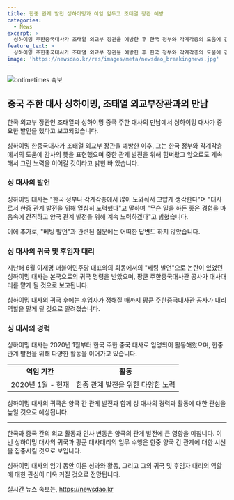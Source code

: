 ```yaml
---
title: 한중 관계 발전 싱하이밍과 이임 앞두고 조태열 장관 예방
categories:
  - News
excerpt: >
  싱하이밍 주한중국대사가 조태열 외교부 장관을 예방한 후 한국 정부와 각계각층의 도움에 감사하다며 노력했고, 미래에도 양국 관계 발전을 위해 노력하겠다고 밝혔습니다. 이에 대한 베팅 발언 등 후회할 점에 대한 질문에는 답하지 않았으며, 귀국 명령을 받아 대사 교체 수순을 밟게 됐습니다. 후임자가 정해질 때까지는 팡쿤 주한중국대사관 공사가 대사대리를 맡게 됩니다.
feature_text: >
  싱하이밍 주한중국대사가 조태열 외교부 장관을 예방한 후 한국 정부와 각계각층의 도움에 감사하다며 노력했고, 미래에도 양국 관계 발전을 위해 노력하겠다고 밝혔습니다. 이에 대한 베팅 발언 등 후회할 점에 대한 질문에는 답하지 않았으며, 귀국 명령을 받아 대사 교체 수순을 밟게 됐습니다. 후임자가 정해질 때까지는 팡쿤 주한중국대사관 공사가 대사대리를 맡게 됩니다.
image: 'https://newsdao.kr/res/images/meta/newsdao_breakingnews.jpg'
---
```


<p><img src="https://newsdao.kr/res/images/meta/newsdao_breakingnews.jpg" alt="ontimetimes 속보" /></p>

<h2 data-ke-size="size26">중국 주한 대사 싱하이밍, 조태열 외교부장관과의 만남</h2>

<p>한국 외교부 장관인 조태열과 싱하이밍 중국 주한 대사의 만남에서 싱하이밍 대사가 중요한 발언을 했다고 보고되었습니다.</p>

<p data-ke-size="size16">싱하이밍 한중국대사가 조태열 외교부 장관을 예방한 이후, 그는 한국 정부와 각계각층에서의 도움에 감사의 뜻을 표현했으며 중한 관계 발전을 위해 힘써왔고 앞으로도 계속해서 그런 노력을 이어갈 것이라고 밝힌 바 있습니다.</p>

<h3 data-ke-size="size24">싱 대사의 발언</h3>

<p data-ke-size="size16">싱하이밍 대사는 "한국 정부나 각계각층에서 많이 도와줘서 고맙게 생각한다"며 "대사로서 한중 관계 발전을 위해 열심히 노력했다"고 말하며 "무슨 일을 하든 좋은 경험을 마음속에 간직하고 양국 관계 발전을 위해 계속 노력하겠다"고 밝혔습니다.</p>

<p data-ke-size="size16">이에 추가로, "베팅 발언"과 관련된 질문에는 어떠한 답변도 하지 않았습니다.</p>

<h3 data-ke-size="size24">싱 대사의 귀국 및 후임자 대리</h3>

<p data-ke-size="size16">지난해 6월 이재명 더불어민주당 대표와의 회동에서의 "베팅 발언"으로 논란이 있었던 싱하이밍 대사는 본국으로의 귀국 명령을 받았으며, 팡쿤 주한중국대사관 공사가 대사대리를 맡게 될 것으로 보고됩니다.</p>

<p data-ke-size="size16">싱하이밍 대사의 귀국 후에는 후임자가 정해질 때까지 팡쿤 주한중국대사관 공사가 대리 역할을 맡게 될 것으로 알려졌습니다.</p>

<h3 data-ke-size="size24">싱 대사의 경력</h3>

<p data-ke-size="size16">싱하이밍 대사는 2020년 1월부터 한국 주한 중국 대사로 임명되어 활동해왔으며, 한중 관계 발전을 위해 다양한 활동을 이어가고 있습니다.</p>

<table>
  <tr>
    <td style="text-align: center; height: 17px;"><b>역임 기간</b></td>
    <td style="text-align: center; height: 17px;"><b>활동</b></td>
  </tr>
  <tr>
    <td style="text-align: center; height: 17px;">2020년 1월 - 현재</td>
    <td style="text-align: center; height: 17px;">한중 관계 발전을 위한 다양한 노력</td>
  </tr>
</table>

<p data-ke-size="size16">싱하이밍 대사의 귀국은 양국 간 관계 발전과 함께 싱 대사의 경력과 활동에 대한 관심을 높일 것으로 예상됩니다.</p>

<hr>

<p data-ke-size="size16">한국과 중국 간의 외교 활동과 인사 변동은 양국의 관계 발전에 큰 영향을 미칩니다. 이번 싱하이밍 대사의 귀국과 팡쿤 대사대리의 임무 수행은 한중 양국 간 관계에 대한 시선을 집중시킬 것으로 보입니다.</p>

<p data-ke-size="size16">싱하이밍 대사의 임기 동안 이룬 성과와 활동, 그리고 그의 귀국 및 후임자 대리의 역할에 대한 관심이 더욱 커질 것으로 전망됩니다.</p>
실시간 뉴스 속보는, <a href="https://newsdao.kr" rel="dofollow">https://newsdao.kr</a>


